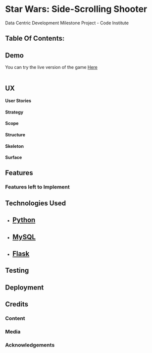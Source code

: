 # Star Wars: Side-Scrolling Shooter
Data Centric Development Milestone Project - Code Institute

## Table Of Contents:

## Demo
You can try the live version of the game [Here]()<br><br>


## UX

#### User Stories

#### Strategy

#### Scope

#### Structure

#### Skeleton

#### Surface

## Features

### Features left to Implement

## Technologies Used

- [Python]()
    - 

- [MySQL]()
    - 

- [Flask]()
    - 


## Testing

## Deployment

## Credits

### Content

### Media

### Acknowledgements
